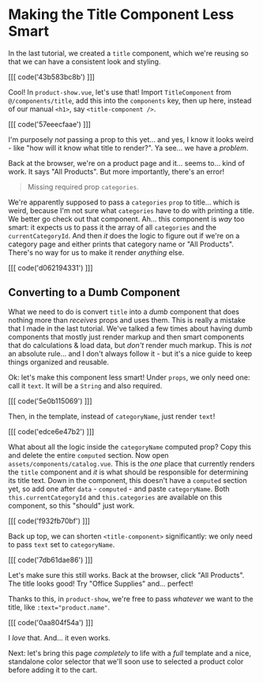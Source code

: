 # Making the Title Component Less Smart

In the last tutorial, we created a `title` component, which we're reusing so that
we can have a consistent look and styling.

[[[ code('43b583bc8b') ]]]

Cool! In `product-show.vue`, let's use that! Import  `TitleComponent` from
`@/components/title`, add this into the `components` key, then up here, instead
of our manual `<h1>`, say `<title-component />`.

[[[ code('57eeecfaae') ]]]

I'm purposely *not* passing a prop to this yet... and yes, I know it looks
weird - like "how will it know what title to render?". Ya see... we have a
*problem*.

Back at the browser, we're on a product page and it... seems to... kind of work.
It says "All Products". But more importantly, there's an error!

> Missing required prop `categories`.

We're apparently supposed to pass a `categories` `prop` to title... which is weird,
because I'm not sure what `categories` have to do with printing a title. We better
go check out that component. Ah... this component is *way* too smart: it
expects us to pass it the array of all `categories` and the `currentCategoryId`.
And then *it* does the logic to figure out if we're on a category page and either
prints that category name or "All Products". There's no way for us to make it
render *anything* else.

[[[ code('d062194331') ]]]

## Converting to a Dumb Component

What we need to do is convert `title` into a *dumb* component that does nothing
more than *receives* props and uses them. This is really a mistake that I made in
the last tutorial. We've talked a few times about having dumb components that mostly
just render markup and then smart components that do calculations & load data,
but *don't* render much markup. This is *not* an absolute rule... and I don't
always follow it - but it's a nice guide to keep things organized and reusable.

Ok: let's make this component less smart! Under `props`, we only need one: call
it `text`. It will be a `String` and also required.

[[[ code('5e0b115069') ]]]

Then, in the template, instead of `categoryName`, just render `text`!

[[[ code('edce6e47b2') ]]]

What about all the logic inside the `categoryName` computed prop? Copy this and
delete the entire `computed` section. Now open `assets/components/catalog.vue`.
This is the *one* place that currently renders the `title` component and *it*
is what should be responsible for determining its title text. Down in the component,
this doesn't have a `computed` section yet, so add one after `data` - `computed` -
and paste `categoryName`. Both `this.currentCategoryId` and `this.categories` are
available on this component, so this "should" just work.

[[[ code('f932fb70bf') ]]]

Back up top, we can shorten `<title-component>` significantly: we only need to pass
`text` set to `categoryName`.

[[[ code('7db61dae86') ]]]

Let's make sure this still works. Back at the browser, click "All Products". The
title looks good! Try "Office Supplies" and... perfect!

Thanks to this, in `product-show`, we're free to pass *whatever* we want to the
title, like `:text="product.name"`.

[[[ code('0aa804f54a') ]]]

I *love* that. And... it even works.

Next: let's bring this page *completely* to life with a *full* template and a nice,
standalone color selector that we'll soon use to selected a product color
before adding it to the cart.

